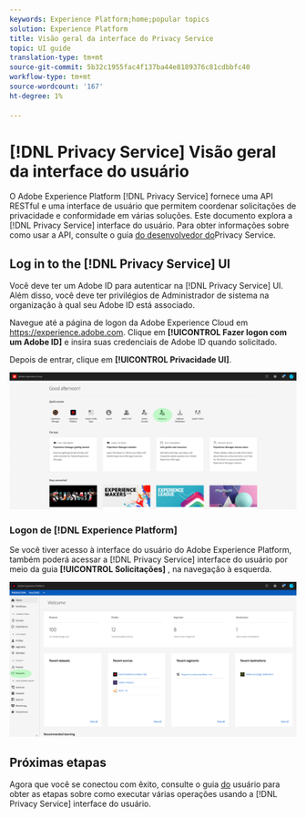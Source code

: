 ```yaml
---
keywords: Experience Platform;home;popular topics
solution: Experience Platform
title: Visão geral da interface do Privacy Service
topic: UI guide
translation-type: tm+mt
source-git-commit: 5b32c1955fac4f137ba44e8189376c81cdbbfc40
workflow-type: tm+mt
source-wordcount: '167'
ht-degree: 1%

---
```



# [!DNL Privacy Service] Visão geral da interface do usuário

O Adobe Experience Platform [!DNL Privacy Service] fornece uma API RESTful e uma interface de usuário que permitem coordenar solicitações de privacidade e conformidade em várias soluções. Este documento explora a [!DNL Privacy Service] interface do usuário. Para obter informações sobre como usar a API, consulte o guia [do desenvolvedor do](../api/getting-started.md)Privacy Service.

## Log in to the [!DNL Privacy Service] UI

Você deve ter um Adobe ID para autenticar na [!DNL Privacy Service] UI. Além disso, você deve ter privilégios de Administrador de sistema na organização à qual seu Adobe ID está associado.

Navegue até a página de logon da Adobe Experience Cloud em https://experience.adobe.com. Clique em **[!UICONTROL Fazer logon com um Adobe ID]** e insira suas credenciais de Adobe ID quando solicitado.

Depois de entrar, clique em **[!UICONTROL Privacidade UI]**.

![](../images/ui-overview/quick-access.png)

### Logon de [!DNL Experience Platform]

Se você tiver acesso à interface do usuário do Adobe Experience Platform, também poderá acessar a [!DNL Privacy Service] interface do usuário por meio da guia **[!UICONTROL Solicitações]** , na navegação à esquerda.

![](../images/ui-overview/platform.png)

## Próximas etapas

Agora que você se conectou com êxito, consulte o guia [do](user-guide.md) usuário para obter as etapas sobre como executar várias operações usando a [!DNL Privacy Service] interface do usuário.